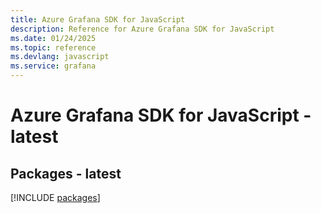 ```yaml
---
title: Azure Grafana SDK for JavaScript
description: Reference for Azure Grafana SDK for JavaScript
ms.date: 01/24/2025
ms.topic: reference
ms.devlang: javascript
ms.service: grafana
---
```

# Azure Grafana SDK for JavaScript - latest
## Packages - latest
[!INCLUDE [packages](grafana-index.md)]